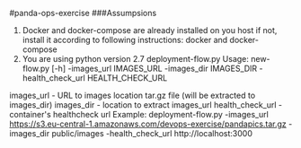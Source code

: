 #panda-ops-exercise
###Assumpsions
1. Docker and docker-compose are already installed on you host if not, install it according to following instructions: docker and docker-compose
2. You are using python version 2.7
deployment-flow.py
Usage: new-flow.py [-h] -images_url IMAGES_URL -images_dir IMAGES_DIR -health_check_url HEALTH_CHECK_URL

images_url - URL to images location tar.gz file (will be extracted to images_dir)
images_dir - location to extract images_url
health_check_url - container's healthcheck url
Example: deployment-flow.py -images_url https://s3.eu-central-1.amazonaws.com/devops-exercise/pandapics.tar.gz -images_dir public/images -health_check_url http://localhost:3000
